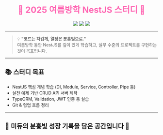 <h1 align="center" style="color:hotpink;">🌸 2025 여름방학 NestJS 스터디 🌸</h1>

<p align="center">
  <img src="https://img.shields.io/badge/NestJS-v10.0.0-FF69B4?style=flat-square&logo=nestjs&logoColor=white" />
  <img src="https://img.shields.io/badge/TypeScript-💙-3178C6?style=flat-square&logo=typescript&logoColor=white" />
  <img src="https://img.shields.io/badge/Learning_Mode-ON-FFB6C1?style=flat-square" />
</p>

---

> 💡 **"코드는 차갑게, 열정은 분홍빛으로."**  
> 여름방학 동안 NestJS를 깊이 있게 학습하고, 실무 수준의 프로젝트를 구현하는 것이 목표입니다.

---

## 📚 스터디 목표

- NestJS 핵심 개념 학습 (DI, Module, Service, Controller, Pipe 등)
- 실전 예제 기반 CRUD API 서버 제작
- TypeORM, Validation, JWT 인증 등 실습
- Git & 협업 흐름 정리

---

## 🎀 미듀의 분홍빛 성장 기록을 담은 공간입니다 🎀
